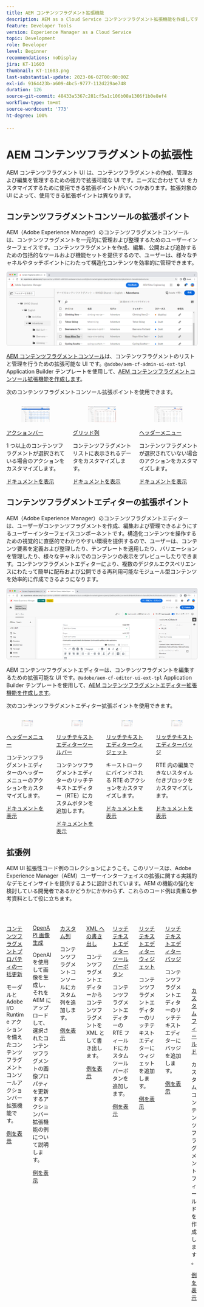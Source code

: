 ```yaml
---
title: AEM コンテンツフラグメント拡張機能
description: AEM as a Cloud Service コンテンツフラグメント拡張機能を作成してデプロイする方法を説明します
feature: Developer Tools
version: Experience Manager as a Cloud Service
topic: Development
role: Developer
level: Beginner
recommendations: noDisplay
jira: KT-11603
thumbnail: KT-11603.png
last-substantial-update: 2023-06-02T00:00:00Z
exl-id: 9164423b-a609-4bc5-9777-112d229ae748
duration: 126
source-git-commit: 48433a5367c281cf5a1c106b08a1306f1b0e8ef4
workflow-type: tm+mt
source-wordcount: '773'
ht-degree: 100%

---
```


# AEM コンテンツフラグメントの拡張性

AEM コンテンツフラグメント UI は、コンテンツフラグメントの作成、管理および編集を管理するための強力で拡張可能な UI です。ニーズに合わせて UI をカスタマイズするために使用できる拡張ポイントがいくつかあります。拡張対象の UI によって、使用できる拡張ポイントは異なります。

## コンテンツフラグメントコンソールの拡張ポイント

AEM（Adobe Experience Manager）のコンテンツフラグメントコンソールは、コンテンツフラグメントを一元的に管理および整理するためのユーザーインターフェイスです。コンテンツフラグメントを作成、編集、公開および追跡するための包括的なツールおよび機能セットを提供するので、ユーザーは、様々なチャネルやタッチポイントにわたって構造化コンテンツを効率的に管理できます。

![コンテンツフラグメントコンソール](./assets/overview/cfc.png)

[AEM コンテンツフラグメントコンソール](https://experienceleague.adobe.com/docs/experience-manager-cloud-service/content/sites/administering/content-fragments/content-fragments-console.html?lang=ja)は、コンテンツフラグメントのリストと管理を行うための拡張可能な UI です。`@adobe/aem-cf-admin-ui-ext-tpl` Application Builder テンプレートを使用して、[AEM コンテンツフラグメントコンソール拡張機能を作成します](https://developer.adobe.com/uix/docs/services/aem-cf-console-admin/code-generation)。

次のコンテンツフラグメントコンソール拡張ポイントを使用できます。

<div class="columns is-multiline">
      <div class="column is-half-tablet is-half-desktop is-one-third-widescreen" aria-label="Action bar">
        <div class="card" style="height: 100%">
          <div class="card-image">
            <figure class="image is-16by9">
              <a href="https://developer.adobe.com/uix/docs/services/aem-cf-console-admin/api/action-bar/" title="アクションバー" tabindex="-1" target="_blank" rel="referrer">
                <img class="is-bordered-r-small" src="./assets/overview/cfc-action-bar.png" alt="アクションバー">
              </a>
            </figure>
          </div>
          <div class="card-content is-padded-small">
            <div class="content">
              <p class="headline is-size-6 has-text-weight-bold"><a href="https://developer.adobe.com/uix/docs/services/aem-cf-console-admin/api/action-bar/" title="アクションバー" target="_blank" rel="referrer">アクションバー</a></p>
              <p class="is-size-6">1 つ以上のコンテンツフラグメントが選択されている場合のアクションをカスタマイズします。</p>
              <a href="https://developer.adobe.com/uix/docs/services/aem-cf-console-admin/api/action-bar/" class="spectrum-Button spectrum-Button--outline spectrum-Button--primary spectrum-Button--sizeM" target="_blank" rel="referrer">
 <span class="spectrum-Button-label has-no-wrap has-text-weight-bold">ドキュメントを表示</span>
 </a>
            </div>
          </div>
        </div>
      </div>
  <div class="column is-half-tablet is-half-desktop is-one-third-widescreen" aria-label="Grid columns">
    <div class="card" style="height: 100%">
      <div class="card-image">
        <figure class="image is-16by9">
          <a href="https://developer.adobe.com/uix/docs/services/aem-cf-console-admin/api/grid-columns/" title="グリッド列" tabindex="-1" target="_blank" rel="referrer">
            <img class="is-bordered-r-small" src="./assets/overview/cfc-grid-columns.png" alt="グリッド列">
          </a>
        </figure>
      </div>
      <div class="card-content is-padded-small">
        <div class="content">
          <p class="headline is-size-6 has-text-weight-bold"><a href="https://developer.adobe.com/uix/docs/services/aem-cf-console-admin/api/grid-columns/" title="グリッド列" target="_blank" rel="referrer">グリッド列</a></p>
          <p class="is-size-6">コンテンツフラグメントリストに表示されるデータをカスタマイズします。</p>
          <a href="https://developer.adobe.com/uix/docs/services/aem-cf-console-admin/api/grid-columns/" class="spectrum-Button spectrum-Button--outline spectrum-Button--primary spectrum-Button--sizeM" target="_blank" rel="referrer">
 <span class="spectrum-Button-label has-no-wrap has-text-weight-bold">ドキュメントを表示</span>
 </a>
        </div>
      </div>
    </div>
  </div>
  <div class="column is-half-tablet is-half-desktop is-one-third-widescreen" aria-label="Header menu">
    <div class="card" style="height: 100%">
      <div class="card-image">
        <figure class="image is-16by9">
          <a href="https://developer.adobe.com/uix/docs/services/aem-cf-console-admin/api/header-menu/" title="ヘッダーメニュー" tabindex="-1" target="_blank" rel="referrer">
            <img class="is-bordered-r-small" src="./assets/overview/cfc-header-menu.png" alt="ヘッダーメニュー">
          </a>
        </figure>
      </div>
      <div class="card-content is-padded-small">
        <div class="content">
          <p class="headline is-size-6 has-text-weight-bold"><a href="https://developer.adobe.com/uix/docs/services/aem-cf-console-admin/api/header-menu/" title="ヘッダーメニュー" target="_blank" rel="referrer">ヘッダーメニュー</a></p>
          <p class="is-size-6">コンテンツフラグメントが選択されていない場合のアクションをカスタマイズします。</p>
          <a href="https://developer.adobe.com/uix/docs/services/aem-cf-console-admin/api/header-menu/" class="spectrum-Button spectrum-Button--outline spectrum-Button--primary spectrum-Button--sizeM" target="_blank" rel="referrer">
 <span class="spectrum-Button-label has-no-wrap has-text-weight-bold">ドキュメントを表示</span>
 </a>
        </div>
      </div>
    </div>
  </div>  
</div>

## コンテンツフラグメントエディターの拡張ポイント

AEM（Adobe Experience Manager）のコンテンツフラグメントエディターは、ユーザーがコンテンツフラグメントを作成、編集および管理できるようにするユーザーインターフェイスコンポーネントです。構造化コンテンツを操作するための視覚的に直感的でわかりやすい環境を提供するので、ユーザーは、コンテンツ要素を定義および整理したり、テンプレートを適用したり、バリエーションを管理したり、様々なチャネルでのコンテンツの表示をプレビューしたりできます。コンテンツフラグメントエディターにより、複数のデジタルエクスペリエンスにわたって簡単に配布および公開できる再利用可能なモジュール型コンテンツを効率的に作成できるようになります。

![コンテンツフラグメントエディター](./assets/overview/cfe.png)

AEM コンテンツフラグメントエディターは、コンテンツフラグメントを編集するための拡張可能な UI です。`@adobe/aem-cf-editor-ui-ext-tpl` Application Builder テンプレートを使用して、[AEM コンテンツフラグメントエディター拡張機能を作成します](https://developer.adobe.com/uix/docs/services/aem-cf-editor/code-generation/)。

次のコンテンツフラグメントエディター拡張ポイントを使用できます。

<div class="columns is-multiline">
    <div class="column is-half-tablet is-half-desktop is-one-third-widescreen" aria-label="Header menu">
      <div class="card" style="height: 100%">
        <div class="card-image">
          <figure class="image is-16by9">
            <a href="https://developer.adobe.com/uix/docs/services/aem-cf-editor/api/header-menu" title="ヘッダーメニュー" tabindex="-1" target="_blank" rel="referrer">
              <img class="is-bordered-r-small" src="./assets/overview/cfe-header-menu.png" alt="ヘッダーメニュー">
            </a>
          </figure>
        </div>
        <div class="card-content is-padded-small">
          <div class="content">
            <p class="headline is-size-6 has-text-weight-bold"><a href="https://developer.adobe.com/uix/docs/services/aem-cf-editor/api/header-menu/" title="ヘッダーメニュー" target="_blank" rel="referrer">ヘッダーメニュー</a></p>
            <p class="is-size-6">コンテンツフラグメントエディターのヘッダーメニューのアクションをカスタマイズします。</p>
            <a href="https://developer.adobe.com/uix/docs/services/aem-cf-editor/api/header-menu" class="spectrum-Button spectrum-Button--outline spectrum-Button--primary spectrum-Button--sizeM" target="_blank" rel="referrer">
 <span class="spectrum-Button-label has-no-wrap has-text-weight-bold">ドキュメントを表示</span>
 </a>
          </div>
        </div>
      </div>
    </div>
  <div class="column is-half-tablet is-half-desktop is-one-third-widescreen" aria-label="Rich Text Editor toolbar">
    <div class="card" style="height: 100%">
      <div class="card-image">
        <figure class="image is-16by9">
          <a href="https://developer.adobe.com/uix/docs/services/aem-cf-editor/api/rte-toolbar/" title="リッチテキストエディターツールバー" tabindex="-1" target="_blank" rel="referrer">
            <img class="is-bordered-r-small" src="./assets/overview/cfe-rte-toolbar.png" alt="リッチテキストエディターツールバー">
          </a>
        </figure>
      </div>
      <div class="card-content is-padded-small">
        <div class="content">
          <p class="headline is-size-6 has-text-weight-bold"><a href="https://developer.adobe.com/uix/docs/services/aem-cf-editor/api/rte-toolbar/" title="リッチテキストエディターツールバー"  target="_blank" rel="referrer">リッチテキストエディターツールバー</a></p>
          <p class="is-size-6">コンテンツフラグメントエディターのリッチテキストエディター（RTE）にカスタムボタンを追加します。</p>
          <a href="https://developer.adobe.com/uix/docs/services/aem-cf-editor/api/rte-toolbar/" class="spectrum-Button spectrum-Button--outline spectrum-Button--primary spectrum-Button--sizeM" target="_blank" rel="referrer">
 <span class="spectrum-Button-label has-no-wrap has-text-weight-bold">ドキュメントを表示</span>
 </a>
        </div>
      </div>
    </div>
  </div>

<div class="column is-half-tablet is-half-desktop is-one-third-widescreen" aria-label="Rich Text Editor widgets">
    <div class="card" style="height: 100%">
      <div class="card-image">
        <figure class="image is-16by9">
          <a href="https://developer.adobe.com/uix/docs/services/aem-cf-editor/api/rte-widgets/" title="リッチテキストエディターウィジェット" tabindex="-1"  target="_blank" rel="referrer">
            <img class="is-bordered-r-small" src="./assets/overview/cfe-rte-widgets.png" alt="リッチテキストエディターウィジェット">
          </a>
        </figure>
      </div>
      <div class="card-content is-padded-small">
        <div class="content">
          <p class="headline is-size-6 has-text-weight-bold"><a href="https://developer.adobe.com/uix/docs/services/aem-cf-editor/api/rte-widgets/" title="リッチテキストエディターウィジェット" target="_blank" rel="referrer">リッチテキストエディターウィジェット</a></p>
          <p class="is-size-6">キーストロークにバインドされる RTE のアクションをカスタマイズします。</p>
          <a href="https://developer.adobe.com/uix/docs/services/aem-cf-editor/api/rte-widgets/" class="spectrum-Button spectrum-Button--outline spectrum-Button--primary spectrum-Button--sizeM" target="_blank" rel="referrer">
 <span class="spectrum-Button-label has-no-wrap has-text-weight-bold">ドキュメントを表示</span>
 </a>
        </div>
      </div>
    </div>
  </div>
  <div class="column is-half-tablet is-half-desktop is-one-third-widescreen" aria-label="Rich Text Editor badges">
    <div class="card" style="height: 100%">
      <div class="card-image">
        <figure class="image is-16by9">
          <a href="https://developer.adobe.com/uix/docs/services/aem-cf-editor/api/rte-badges/" title="リッチテキストエディターバッジ" tabindex="-1" target="_blank" rel="referrer">
            <img class="is-bordered-r-small" src="./assets/overview/cfe-rte-badges.png" alt="リッチテキストエディターバッジ">
          </a>
        </figure>
      </div>
      <div class="card-content is-padded-small">
        <div class="content">
          <p class="headline is-size-6 has-text-weight-bold"><a href="https://developer.adobe.com/uix/docs/services/aem-cf-editor/api/rte-badges/ " title="リッチテキストエディターバッジ" target="_blank" rel="referrer">リッチテキストエディターバッジ</a></p>
          <p class="is-size-6">RTE 内の編集できないスタイル付きブロックをカスタマイズします。</p>
          <a href="https://developer.adobe.com/uix/docs/services/aem-cf-editor/api/rte-badges/" class="spectrum-Button spectrum-Button--outline spectrum-Button--primary spectrum-Button--sizeM" target="_blank" rel="referrer">
 <span class="spectrum-Button-label has-no-wrap has-text-weight-bold">ドキュメントを表示</span>
 </a>
        </div>
      </div>
    </div>
  </div>
</div>

## 拡張例

AEM UI 拡張性コード例のコレクションにようこそ。このリソースは、Adobe Experience Manager（AEM）ユーザーインターフェイスの拡張に関する実践的なデモとインサイトを提供するように設計されています。AEM の機能の強化を検討している開発者であるかどうかにかかわらず、これらのコード例は貴重な参考資料として役に立ちます。

<div class="columns is-multiline">
  <div class="column is-half-tablet is-half-desktop is-one-third-widescreen" aria-label="Bulk property update">
    <div class="card" style="height: 100%">
      <div class="card-image">
        <figure class="image is-16by9">
          <a href="./examples/console-bulk-property-update.md" title="プロパティの一括更新" tabindex="-1">
            <img class="is-bordered-r-small" src="./assets/../examples/assets/bulk-property-update/card.png" alt="プロパティの一括更新">
          </a>
        </figure>
      </div>
      <div class="card-content is-padded-small">
        <div class="content">
          <p class="headline is-size-6 has-text-weight-bold"><a href="./examples/console-bulk-property-update.md" title="プロパティの一括更新">コンテンツフラグメントプロパティの一括更新</a></p>
          <p class="is-size-6">モーダルと Adobe I/O Runtime アクションを備えたコンテンツフラグメントコンソールアクションバー拡張機能です。</p>
          <a href="./examples/console-bulk-property-update.md" class="spectrum-Button spectrum-Button--outline spectrum-Button--primary spectrum-Button--sizeM">
 <span class="spectrum-Button-label has-no-wrap has-text-weight-bold">例を表示</span>
 </a>
        </div>
      </div>
    </div>
  </div>
  <div class="column is-half-tablet is-half-desktop is-one-third-widescreen" aria-label="OpenAI-based image generation and upload to AEM extension">
        <div class="card" style="height: 100%">
            <div class="card-image">
                <figure class="image is-16by9">
                    <a href="./examples/console-image-generation-and-image-upload.md" title="OpenAI ベースの画像生成と AEM へのアップロードを行う拡張機能" tabindex="-1">
                        <img class="is-bordered-r-small" src="./examples/assets/digital-image-generation/card.png" alt="OpenAI ベースの画像生成と AEM へのアップロードを行う拡張機能">
                    </a>
                </figure>
            </div>
            <div class="card-content is-padded-small">
                <div class="content">
                    <p class="headline is-size-6 has-text-weight-bold"><a href="./examples/console-image-generation-and-image-upload.md" title="OpenAI ベースの画像生成と AEM へのアップロードを行う拡張機能">OpenAPI 画像生成</a></p>
                    <p class="is-size-6">OpenAI を使用して画像を生成し、それを AEM にアップロードして、選択されたコンテンツフラグメントの画像プロパティを更新するアクションバー拡張機能の例について説明します。</p>
                    <a href="./examples/console-image-generation-and-image-upload.md" class="spectrum-Button spectrum-Button--outline spectrum-Button--primary spectrum-Button--sizeM">
 <span class="spectrum-Button-label has-no-wrap has-text-weight-bold">例を表示</span>
 </a>
                </div>
            </div>
        </div>
    </div>    
  <div class="column is-half-tablet is-half-desktop is-one-third-widescreen" aria-label="Custom columns">
    <div class="card" style="height: 100%">
      <div class="card-image">
        <figure class="image is-16by9">
          <a href="./examples/custom-grid-columns.md" title="カスタム列" tabindex="-1">
            <img class="is-bordered-r-small" src="./examples/assets/custom-grid-columns/card.png" alt="カスタム列">
          </a>
        </figure>
      </div>
      <div class="card-content is-padded-small">
        <div class="content">
          <p class="headline is-size-6 has-text-weight-bold"><a href="./examples/custom-grid-columns.md" title="カスタム列">カスタム列</a></p>
          <p class="is-size-6">コンテンツフラグメントコンソールにカスタム列を追加します。</p>
          <a href="./examples/custom-grid-columns.md" class="spectrum-Button spectrum-Button--outline spectrum-Button--primary spectrum-Button--sizeM">
 <span class="spectrum-Button-label has-no-wrap has-text-weight-bold">例を表示</span>
 </a>
        </div>
      </div>
    </div>
  </div>    
  <div class="column is-half-tablet is-half-desktop is-one-third-widescreen" aria-label="Export to XML">
    <div class="card" style="height: 100%">
      <div class="card-image">
        <figure class="image is-16by9">
          <a href="./examples/editor-export-to-xml.md" title="XML への書き出し" tabindex="-1">
            <img class="is-bordered-r-small" src="./examples/assets/export-to-xml/card.png" alt="XML への書き出し">
          </a>
        </figure>
      </div>
      <div class="card-content is-padded-small">
        <div class="content">
          <p class="headline is-size-6 has-text-weight-bold"><a href="./examples/editor-export-to-xml.md" title="XML への書き出し">XML への書き出し</a></p>
          <p class="is-size-6">コンテンツフラグメントエディターからコンテンツフラグメントを XML として書き出します。</p>
          <a href="./examples/editor-export-to-xml.md" class="spectrum-Button spectrum-Button--outline spectrum-Button--primary spectrum-Button--sizeM">
 <span class="spectrum-Button-label has-no-wrap has-text-weight-bold">例を表示</span>
 </a>
        </div>
      </div>
    </div>
  </div>    
  <div class="column is-half-tablet is-half-desktop is-one-third-widescreen" aria-label="Rich Text Editor toolbar button">
    <div class="card" style="height: 100%">
      <div class="card-image">
        <figure class="image is-16by9">
          <a href="./examples/editor-rte-toolbar.md" title="リッチテキストエディターツールバーボタン" tabindex="-1">
            <img class="is-bordered-r-small" src="./examples/assets/rte/rte-toolbar-card.png" alt="リッチテキストエディターツールバーボタン">
          </a>
        </figure>
      </div>
      <div class="card-content is-padded-small">
        <div class="content">
          <p class="headline is-size-6 has-text-weight-bold"><a href="./examples/editor-rte-toolbar.md" title="リッチテキストエディターツールバーボタン">リッチテキストエディターツールバーボタン</a></p>
          <p class="is-size-6">コンテンツフラグメントエディターの RTE フィールドにカスタムツールバーボタンを追加します。</p>
          <a href="./examples/editor-rte-toolbar.md" class="spectrum-Button spectrum-Button--outline spectrum-Button--primary spectrum-Button--sizeM">
 <span class="spectrum-Button-label has-no-wrap has-text-weight-bold">例を表示</span>
 </a>
        </div>
      </div>
    </div>
  </div>   
  <div class="column is-half-tablet is-half-desktop is-one-third-widescreen" aria-label="Rich Text Editor Widget">
    <div class="card" style="height: 100%">
      <div class="card-image">
        <figure class="image is-16by9">
          <a href="./examples/editor-rte-widget.md" title="リッチテキストエディターウィジェット" tabindex="-1">
            <img class="is-bordered-r-small" src="./examples/assets/rte/rte-widget-card.png" alt="リッチテキストエディターウィジェット">
          </a>
        </figure>
      </div>
      <div class="card-content is-padded-small">
        <div class="content">
          <p class="headline is-size-6 has-text-weight-bold"><a href="./examples/editor-rte-toolbar.md" title="リッチテキストエディターウィジェット">リッチテキストエディターウィジェット</a></p>
          <p class="is-size-6">コンテンツフラグメントエディターのリッチテキストエディターにウィジェットを追加します。</p>
          <a href="./examples/editor-rte-widget.md" class="spectrum-Button spectrum-Button--outline spectrum-Button--primary spectrum-Button--sizeM">
 <span class="spectrum-Button-label has-no-wrap has-text-weight-bold">例を表示</span>
 </a>
        </div>
      </div>
    </div>
  </div>   
  <div class="column is-half-tablet is-half-desktop is-one-third-widescreen" aria-label="Rich Text Editor Badge">
    <div class="card" style="height: 100%">
      <div class="card-image">
        <figure class="image is-16by9">
          <a href="./examples/editor-rte-badges.md" title="リッチテキストエディターバッジ" tabindex="-1">
            <img class="is-bordered-r-small" src="./examples/assets/rte/rte-badge-card.png" alt="リッチテキストエディターバッジ">
          </a>
        </figure>
      </div>
      <div class="card-content is-padded-small">
        <div class="content">
          <p class="headline is-size-6 has-text-weight-bold"><a href="./examples/editor-rte-badges.md" title="リッチテキストエディターバッジ">リッチテキストエディターバッジ</a></p>
          <p class="is-size-6">コンテンツフラグメントエディターのリッチテキストエディターにバッジを追加します。</p>
          <a href="./examples/editor-rte-badges.md" class="spectrum-Button spectrum-Button--outline spectrum-Button--primary spectrum-Button--sizeM">
 <span class="spectrum-Button-label has-no-wrap has-text-weight-bold">例を表示</span>
 </a>
        </div>
      </div>
    </div>
  </div>

<div class="column is-half-tablet is-half-desktop is-one-third-widescreen" aria-label="Custom fields">
    <div class="card" style="height: 100%">
      <div class="card-image">
        <figure class="image is-16by9">
          <a href="./examples/editor-custom-field.md" title="カスタムフィールド" tabindex="-1">
            <img class="is-bordered-r-small" src="https://video.tv.adobe.com/v/3427585?format=jpeg" alt="カスタムフィールド">
          </a>
        </figure>
      </div>
      <div class="card-content is-padded-small">
        <div class="content">
          <p class="headline is-size-6 has-text-weight-bold"><a href="./examples/editor-custom-field.md" title="カスタムフィールド">カスタムフィールド</a></p>
          <p class="is-size-6">カスタムコンテンツフラグメントフィールドを作成します。</p>
          <a href="./examples/editor-custom-field.md" class="spectrum-Button spectrum-Button--outline spectrum-Button--primary spectrum-Button--sizeM">
            <span class="spectrum-Button-label has-no-wrap has-text-weight-bold">例を表示</span>
          </a>
        </div>
      </div>
    </div>
  </div> 
</div>
